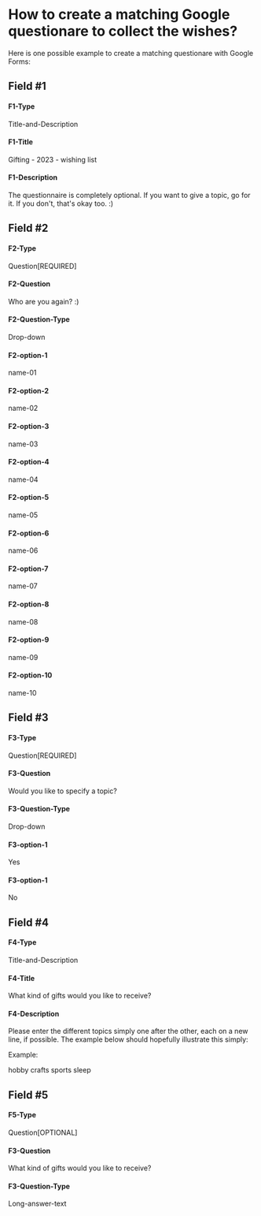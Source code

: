 # How to create a matching Google questionare to collect the wishes?

Here is one possible example to create a matching questionare with Google 
Forms:

## Field #1
#### F1-Type
Title-and-Description
#### F1-Title
Gifting - 2023 - wishing list
#### F1-Description
The questionnaire is completely optional. If you want to give a topic, 
go for it. If you don't, that's okay too. :)

## Field #2
#### F2-Type
Question[REQUIRED]
#### F2-Question
Who are you again? :)
#### F2-Question-Type
Drop-down
#### F2-option-1
name-01
#### F2-option-2
name-02
#### F2-option-3
name-03
#### F2-option-4
name-04
#### F2-option-5
name-05
#### F2-option-6
name-06
#### F2-option-7
name-07
#### F2-option-8
name-08
#### F2-option-9
name-09
#### F2-option-10
name-10

## Field #3
#### F3-Type
Question[REQUIRED]
#### F3-Question
Would you like to specify a topic?
#### F3-Question-Type
Drop-down
#### F3-option-1
Yes
#### F3-option-1
No

## Field #4
#### F4-Type
Title-and-Description
#### F4-Title
 What kind of gifts would you like to receive? 
#### F4-Description
Please enter the different topics simply one after the other, each on a new 
line, if possible. The example below should hopefully illustrate this simply:

Example:

hobby
crafts
sports
sleep

## Field #5
#### F5-Type
Question[OPTIONAL]
#### F3-Question
 What kind of gifts would you like to receive? 
#### F3-Question-Type
Long-answer-text